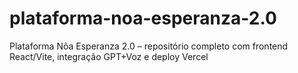 # plataforma-noa-esperanza-2.0
Plataforma Nôa Esperanza 2.0 – repositório completo com frontend React/Vite, integração GPT+Voz e deploy Vercel
